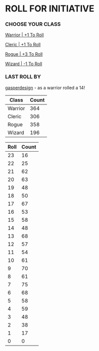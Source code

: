 # ROLL FOR INITIATIVE
### CHOOSE YOUR CLASS

[Warrior | +1 To Roll](https://github.com/benjaminsampica/benjaminsampica/issues/new?title=roll%7Cwarrior&body=Just+click+%27Submit+new+issue%27.)

[Cleric | +1 To Roll](https://github.com/benjaminsampica/benjaminsampica/issues/new?title=roll%7Ccleric&body=Just+click+%27Submit+new+issue%27.)

[Rogue | +3 To Roll](https://github.com/benjaminsampica/benjaminsampica/issues/new?title=roll%7Crogue&body=Just+click+%27Submit+new+issue%27.)

[Wizard | -1 To Roll](https://github.com/benjaminsampica/benjaminsampica/issues/new?title=roll%7Cwizard&body=Just+click+%27Submit+new+issue%27.)
### LAST ROLL BY
[gasperdesign](https://www.github.com/gasperdesign) - as a warrior rolled a 14!

|Class|Count|
|-|-|
|Warrior|364|
|Cleric|306|
|Rogue|358|
|Wizard|196|

|Roll|Count|
|-|-|
|23|16
|22|25
|21|62
|20|63
|19|48
|18|50
|17|67
|16|53
|15|58
|14|48
|13|68
|12|57
|11|54
|10|61
|9|70
|8|61
|7|75
|6|68
|5|58
|4|59
|3|48
|2|38
|1|17
|0|0
